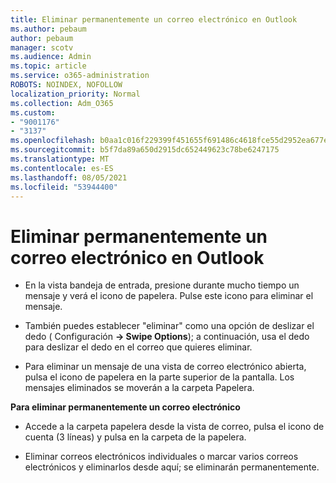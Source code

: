 ```yaml
---
title: Eliminar permanentemente un correo electrónico en Outlook
ms.author: pebaum
author: pebaum
manager: scotv
ms.audience: Admin
ms.topic: article
ms.service: o365-administration
ROBOTS: NOINDEX, NOFOLLOW
localization_priority: Normal
ms.collection: Adm_O365
ms.custom:
- "9001176"
- "3137"
ms.openlocfilehash: b0aa1c016f229399f451655f691486c4618fce55d2952ea677edb902349dd270
ms.sourcegitcommit: b5f7da89a650d2915dc652449623c78be6247175
ms.translationtype: MT
ms.contentlocale: es-ES
ms.lasthandoff: 08/05/2021
ms.locfileid: "53944400"
---
```

# <a name="permanently-delete-an-email-in-outlook"></a>Eliminar permanentemente un correo electrónico en Outlook

- En la vista bandeja de entrada, presione durante mucho tiempo un mensaje y verá el icono de papelera. Pulse este icono para eliminar el mensaje.

- También puedes establecer "eliminar" como una opción de deslizar el dedo ( Configuración **-> Swipe Options**); a continuación, usa el dedo para deslizar el dedo en el correo que quieres eliminar. 

- Para eliminar un mensaje de una vista de correo electrónico abierta, pulsa el icono de papelera en la parte superior de la pantalla. Los mensajes eliminados se moverán a la carpeta Papelera. 

**Para eliminar permanentemente un correo electrónico**

- Accede a la carpeta papelera desde la vista de correo, pulsa el icono de cuenta (3 líneas) y pulsa en la carpeta de la papelera.

- Eliminar correos electrónicos individuales o marcar varios correos electrónicos y eliminarlos desde aquí; se eliminarán permanentemente.